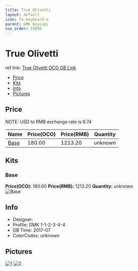 ```yaml
---
title: True Olivetti
layout: default
icon: fa-keyboard-o
parent: GMK Keycaps
nav_order: 33050
---
```


# True Olivetti

ref link: [True Olivetti OCO GB Link](https://www.originativeco.com/products/true-olivetti)

* [Price](#price)
* [Kits](#kits)
* [Info](#info)
* [Pictures](#pictures)


## Price  
NOTE: USD to RMB exchange rate is 6.74

| Name          | Price(OCO)    |  Price(RMB) | Quantity |
| ------------- | ------------ |  ---------- | -------- |
|[Base](#base)|180.00|1213.20|unknown|


## Kits
### Base
**Price(OCO):** 180.00    **Price(RMB):** 1213.20    **Quantity:** unknown  
<img src="{{ 'assets/images/gmk-keycaps/trueolivetti/kits_pics/base.jpg' | relative_url }}" alt="Base" class="image featured">


## Info
* Designer: 
* Profile: GMK 1-1-2-3-4-4
* GB Time: 2017-07
* ColorCodes: unknown


## Pictures
<img src="{{ 'assets/images/gmk-keycaps/trueolivetti/rendering_pics/1.jpg' | relative_url }}" alt="1" class="image featured">
<img src="{{ 'assets/images/gmk-keycaps/trueolivetti/rendering_pics/2.jpg' | relative_url }}" alt="2" class="image featured">
